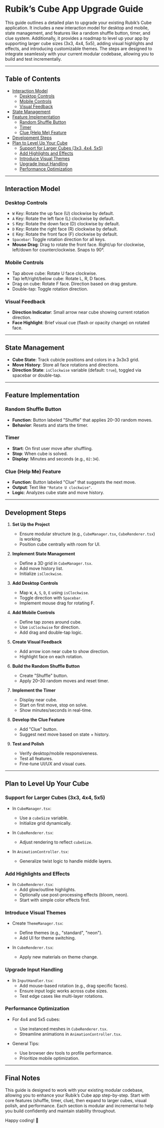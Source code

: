 # Rubik’s Cube App Upgrade Guide

This guide outlines a detailed plan to upgrade your existing Rubik’s Cube application. It includes a new interaction model for desktop and mobile, state management, and features like a random shuffle button, timer, and clue system. Additionally, it provides a roadmap to level up your app by supporting larger cube sizes (3x3, 4x4, 5x5), adding visual highlights and effects, and introducing customizable themes. The steps are designed to integrate seamlessly with your current modular codebase, allowing you to build and test incrementally.

---

## Table of Contents

- [Interaction Model](#interaction-model)  
  - [Desktop Controls](#desktop-controls)  
  - [Mobile Controls](#mobile-controls)  
  - [Visual Feedback](#visual-feedback)  
- [State Management](#state-management)  
- [Feature Implementation](#feature-implementation)  
  - [Random Shuffle Button](#random-shuffle-button)  
  - [Timer](#timer)  
  - [Clue (Help Me) Feature](#clue-help-me-feature)  
- [Development Steps](#development-steps)  
- [Plan to Level Up Your Cube](#plan-to-level-up-your-cube)  
  - [Support for Larger Cubes (3x3, 4x4, 5x5)](#support-for-larger-cubes-3x3-4x4-5x5)  
  - [Add Highlights and Effects](#add-highlights-and-effects)  
  - [Introduce Visual Themes](#introduce-visual-themes)  
  - [Upgrade Input Handling](#upgrade-input-handling)  
  - [Performance Optimization](#performance-optimization)  

---

## Interaction Model

### Desktop Controls

- `W` Key: Rotate the up face (U) clockwise by default.  
- `A` Key: Rotate the left face (L) clockwise by default.  
- `S` Key: Rotate the down face (D) clockwise by default.  
- `D` Key: Rotate the right face (R) clockwise by default.  
- `E` Key: Rotate the front face (F) clockwise by default.  
- `Spacebar`: Toggle rotation direction for all keys.  
- **Mouse Drag**: Drag to rotate the front face. Right/up for clockwise, left/down for counterclockwise. Snaps to 90°.

### Mobile Controls

- Tap above cube: Rotate U face clockwise.  
- Tap left/right/below cube: Rotate L, R, D faces.  
- Drag on cube: Rotate F face. Direction based on drag gesture.  
- Double-tap: Toggle rotation direction.

### Visual Feedback

- **Direction Indicator**: Small arrow near cube showing current rotation direction.  
- **Face Highlight**: Brief visual cue (flash or opacity change) on rotated face.

---

## State Management

- **Cube State**: Track cubicle positions and colors in a 3x3x3 grid.  
- **Move History**: Store all face rotations and directions.  
- **Direction State**: `isClockwise` variable (default: `true`), toggled via spacebar or double-tap.

---

## Feature Implementation

### Random Shuffle Button

- **Function**: Button labeled "Shuffle" that applies 20–30 random moves.  
- **Behavior**: Resets and starts the timer.

### Timer

- **Start**: On first user move after shuffling.  
- **Stop**: When cube is solved.  
- **Display**: Minutes and seconds (e.g., `02:34`).

### Clue (Help Me) Feature

- **Function**: Button labeled "Clue" that suggests the next move.  
- **Output**: Text like `"Rotate U clockwise"`.  
- **Logic**: Analyzes cube state and move history.

---

## Development Steps

1. **Set Up the Project**
   - Ensure modular structure (e.g., `CubeManager.tsx`, `CubeRenderer.tsx`) is working.
   - Position cube centrally with room for UI.

2. **Implement State Management**
   - Define a 3D grid in `CubeManager.tsx`.
   - Add move history list.
   - Initialize `isClockwise`.

3. **Add Desktop Controls**
   - Map `W`, `A`, `S`, `D`, `E` using `isClockwise`.
   - Toggle direction with `Spacebar`.
   - Implement mouse drag for rotating F.

4. **Add Mobile Controls**
   - Define tap zones around cube.
   - Use `isClockwise` for direction.
   - Add drag and double-tap logic.

5. **Create Visual Feedback**
   - Add arrow icon near cube to show direction.
   - Highlight face on each rotation.

6. **Build the Random Shuffle Button**
   - Create "Shuffle" button.
   - Apply 20–30 random moves and reset timer.

7. **Implement the Timer**
   - Display near cube.
   - Start on first move, stop on solve.
   - Show minutes/seconds in real-time.

8. **Develop the Clue Feature**
   - Add "Clue" button.
   - Suggest next move based on state + history.

9. **Test and Polish**
   - Verify desktop/mobile responsiveness.
   - Test all features.
   - Fine-tune UI/UX and visual cues.

---

## Plan to Level Up Your Cube

### Support for Larger Cubes (3x3, 4x4, 5x5)

- In `CubeManager.tsx`:  
  - Use a `cubeSize` variable.  
  - Initialize grid dynamically.

- In `CubeRenderer.tsx`:  
  - Adjust rendering to reflect `cubeSize`.

- In `AnimationController.tsx`:  
  - Generalize twist logic to handle middle layers.

### Add Highlights and Effects

- In `CubeRenderer.tsx`:  
  - Add glow/outline highlights.  
  - Optionally use post-processing effects (bloom, neon).  
  - Start with simple color effects first.

### Introduce Visual Themes

- Create `ThemeManager.tsx`:  
  - Define themes (e.g., "standard", "neon").  
  - Add UI for theme switching.

- In `CubeRenderer.tsx`:  
  - Apply new materials on theme change.

### Upgrade Input Handling

- In `InputHandler.tsx`:  
  - Add mouse-based rotation (e.g., drag specific faces).  
  - Ensure input logic works across cube sizes.  
  - Test edge cases like multi-layer rotations.

### Performance Optimization

- For 4x4 and 5x5 cubes:  
  - Use instanced meshes in `CubeRenderer.tsx`.  
  - Streamline animations in `AnimationController.tsx`.

- General Tips:  
  - Use browser dev tools to profile performance.  
  - Prioritize mobile optimization.

---

## Final Notes

This guide is designed to work with your existing modular codebase, allowing you to enhance your Rubik’s Cube app step-by-step. Start with core features (shuffle, timer, clue), then expand to larger cubes, visual polish, and performance. Each section is modular and incremental to help you build confidently and maintain stability throughout.

Happy coding! 🎉
